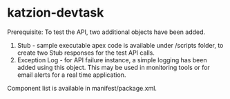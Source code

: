 # katzion-devtask

Prerequisite:
To test the API, two additional objects have been added.
1. Stub - sample executable apex code is available under /scripts folder, to create two Stub responses for the test API calls.
2. Exception Log - for API failure instance, a simple logging has been added using this object. This may be used in monitoring tools or for email alerts for a real time application.

Component list is available in manifest/package.xml.

